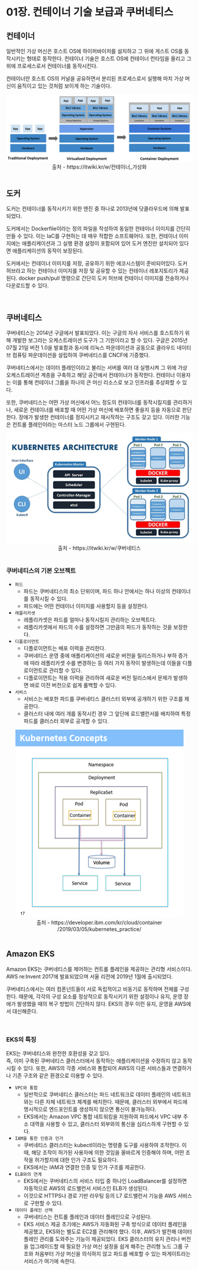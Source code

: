 # 01장. 컨테이너 기술 보급과 쿠버네티스

## 컨테이너

일반적인 가상 머신은 호스트 OS에 하이퍼바이저를 설치하고 그 위에 게스트 OS를 동작시키는 형태로 동작한다. 컨테이너 기술은 호스트 OS에 컨테이너 런타임을 올리고 그 위에 프로세스로서 컨테이너를 동작시킨다.  

컨테이너란 호스트 OS의 커널을 공유하면서 분리된 프로세스로서 실행해 마치 가상 머신이 움직이고 있는 것처럼 보이게 하는 기술이다.

<div align="center">
    <img src="./images/가상화의_발전_과정.png"><br/>
    출처 - https://itwiki.kr/w/컨테이너_가상화
</div>

<br/>

## 도커

도커는 컨테이너를 동작시키기 위한 엔진 중 하나로 2013년에 닷클라우드에 의해 발표되었다.  

도커에서는 Dockerfile이라는 정의 파일을 작성하여 동일한 컨테이너 이미지를 간단히 만들 수 있다. 이는 IaC를 구현하는 데 매우 적합한 소프트웨어다. 또한, 컨테이너 이미지에는 애플리케이션과 그 실행 환경 설정이 포함되어 있어 도커 엔진만 설치되어 있다면 애플리케이션의 동작이 보장된다.  

도커에서는 컨테이너 이미지를 저장, 공유하기 위한 에코시스템이 준비되어있다. 도커 허브라고 하는 컨테이너 이미지를 저장 및 공유할 수 있는 컨테이너 레포지토리가 제공된다. docker push/pull 명령으로 간단히 도커 허브에 컨테이너 이미지를 전송하거나 다운로드할 수 있다.  

<br/>

## 쿠버네티스

쿠버네티스는 2014년 구글에서 발표되었다. 이는 구글의 자사 서비스를 호스트하기 위해 개발한 보그라는 오케스트레이션 도구가 그 기원이라고 할 수 있다. 구글은 2015년 07월 21일 버전 1.0을 발표함과 동시에 리눅스 파운데이션과 공동으로 클라우드 네이티브 컴퓨팅 파운데이션을 설립하여 쿠버네티스를 CNCF에 기증했다.  

쿠버네티스에서는 데이터 플레인이라고 불리는 서버를 여러 대 실행시켜 그 위에 가상 오케스트레이션 계층을 구축하고 해당 공간에서 컨테이너가 동작한다. 컨테이너 이용자는 이를 통해 컨테이너 그룹을 하나의 큰 머신 리소스로 보고 인프라를 추상화할 수 있다.  

또한, 쿠버네티스는 어떤 가상 머신에서 어느 정도의 컨테이너를 동작시킬지를 관리하거나, 새로운 컨테이너를 배포할 때 어떤 가상 머신에 배포하면 좋을지 등을 자동으로 판단한다. 장애가 발생한 컨테이너를 정지시키고 재시작하는 구조도 갖고 있다. 이러한 기능은 컨트롤 플레인이라는 마스터 노드 그룹에서 구현된다.  

<div align="center">
    <img src="./images/쿠버네티스_아키텍처.png"><br/>
    출처 - https://itwiki.kr/w/쿠버네티스
</div>

<br/>

### 쿠버네티스의 기본 오브젝트

 - `파드`
    - 파드는 쿠버네티스의 최소 단위이며, 파드 하나 안에서는 하나 이상의 컨테이너를 동작시킬 수 있다.
    - 파드에는 어떤 컨테이너 이미지를 사용할지 등을 설정한다.
 - `래플리카셋`
    - 레플리카셋은 파드를 얼마나 동작시킬지 관리하는 오브젝트다.
    - 레플리카셋에서 파드의 수를 설정하면 그만큼의 파드가 동작하는 것을 보장한다.
 - `디플로이먼트`
    - 디플로이먼트는 배포 이력을 관리한다.
    - 쿠버네티스 운영 중에 애플리케이션의 새로운 버전을 릴리스하거나 부하 증가에 따라 레플리카셋 수를 변경하는 등 여러 가지 동작이 발생하는데 이들을 디플로이먼트로 관리할 수 있다.
    - 디플로이먼트는 적용 이력을 관리하여 새로운 버전 릴리스에서 문제가 발생하면 바로 이전 버전으로 쉽게 롤백할 수 있다.
 - `서비스`
    - 서비스는 배포한 파드를 쿠버네티스 클러스터 외부에 공개하기 위한 구조를 제공한다.
    - 클러스터 내에 여러 개를 동작시킨 경우 그 앞단에 로드밸런서를 배치하여 특정 파드를 클러스터 외부로 공개할 수 있다.

<div align="center">
    <img src="./images/k8s-concept2.png"><br/>
    출처 - https://developer.ibm.com/kr/cloud/container /2019/03/05/kubernetes_practice/
</div>

<br/>

## Amazon EKS

Amazon EKS는 쿠버네티스를 제어하는 컨트롤 플레인을 제공하는 관리형 서비스이다. AWS re:Invent 2017에 발표되었으며 서울 리전에 2019년 1월에 출시되었다.  

쿠버네티스에서는 여러 컴폰넌트들이 서로 독립적이고 비동기로 동작하며 전체를 구성한다. 때문에, 각각의 구성 요소를 정상적으로 동작시키기 위한 설정이나 유지, 운영 장애가 발생했을 때의 복구 방법이 간단하지 않다. EKS의 경우 이런 유지, 운영을 AWS에서 대신해준다.  

<br/>

### EKS의 특징

EKS는 쿠버네티스와 완전한 호환성을 갖고 있다.  
즉, 이미 구축된 쿠버네티스 클러스터에서 동작하는 애플리케이션을 수정하지 않고 동작시킬 수 있다. 또한, AWS의 각종 서비스와 통합되어 AWS의 다른 서비스들과 연결하거나 기존 구조와 같은 환경으로 이용할 수 있다.  

 - `VPC와 통합`
    - 일반적으로 쿠버네티스 클러스터는 파드 네트워크로 데이터 플레인의 네트워크와는 다른 자체 네트워크 체계를 배치한다. 때문에, 클러스터 외부에서 파드에 명시적으로 엔드포인트를 생성하지 않으면 통신이 불가능하다.
    - EKS에서는 Amazon VPC 통합 네트워킹을 지원하여 파드에서 VPC 내부 주소 대역을 사용할 수 있고, 클러스터 외부와의 통신을 심리스하게 구현할 수 있다.
 - `IAM을 통한 인증과 인가`
    - 쿠버네티스 클러스터는 kubectl이라는 명령줄 도구를 사용하여 조작한다. 이때, 해당 조작이 허가된 사용자에 의한 것임을 올바르게 인증해야 하며, 어떤 조작을 허가할지에 대한 인가 구조도 필요하다.
    - EKS에서는 IAM과 연결한 인증 및 인가 구조를 제공한다.
 - `ELB와의 연계`
    - EKS에서는 쿠버네티스의 서비스 타입 중 하나인 LoadBalancer를 설정하면 자동적으로 AWS의 로드밸런서 서비스인 ELB가 생성된다.
    - 이것으로 HTTPS나 경로 기반 라우팅 등의 L7 로드밸런서 기능을 AWS 서비스로 구현할 수 있다.
 - `데이터 플레인 선택`
    - 쿠버네티스는 컨트롤 플레인과 데이터 플레인으로 구성된다.
    - EKS 서비스 제공 초기에는 AWS가 자동화된 구축 방식으로 데이터 플레인을 제공했고, EKS와는 별도로 EC2를 관리해야 했다. 이후, AWS가 발전해 데이터 플레인 관리를 도와주는 기능이 제공되었다. EKS 클러스터의 유지 관리나 버전을 업그레이드할 때 필요한 가상 머신 설정을 쉽게 해주는 관리형 노드 그룹 구조와 처음부터 가상 머신을 의식하지 않고 파드를 배포할 수 있는 파게이트라는 서비스가 여기에 속한다.

